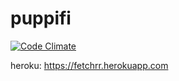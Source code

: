 # puppifi
[![Code Climate](https://codeclimate.com/github/Jessica-Koch/Puppifi/badges/gpa.svg)](https://codeclimate.com/github/Jessica-Koch/Puppifi)

heroku: https://fetchrr.herokuapp.com


